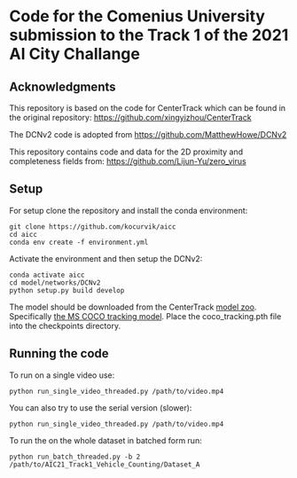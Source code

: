 # Code for the Comenius University submission to the Track 1 of the 2021 AI City Challange

## Acknowledgments

This repository is based on the code for CenterTrack which can be found in the original repository: https://github.com/xingyizhou/CenterTrack

The DCNv2 code is adopted from https://github.com/MatthewHowe/DCNv2

This repository contains code and data for the 2D proximity and completeness fields from: https://github.com/Lijun-Yu/zero_virus

## Setup

For setup clone the repository and install the conda environment:

```shell script
git clone https://github.com/kocurvik/aicc
cd aicc
conda env create -f environment.yml
```

Activate the environment and then setup the DCNv2:
```shell script
conda activate aicc
cd model/networks/DCNv2
python setup.py build develop
```

The model should be downloaded from the CenterTrack [model zoo](https://github.com/xingyizhou/CenterTrack/blob/master/readme/MODEL_ZOO.md). Specifically [the MS COCO tracking model](https://drive.google.com/open?id=1tJCEJmdtYIh8VuN8CClGNws3YO7QGd40). Place the coco_tracking.pth file into the checkpoints directory.

## Running the code

To run on a single video use:

```shell script
python run_single_video_threaded.py /path/to/video.mp4
```

You can also try to use the serial version (slower):
```shell script
python run_single_video_threaded.py /path/to/video.mp4
```

To run the on the whole dataset in batched form run:
```shell script
python run_batch_threaded.py -b 2 /path/to/AIC21_Track1_Vehicle_Counting/Dataset_A
```
